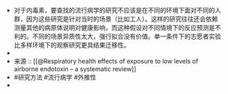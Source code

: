 - 对于内毒素，要查找的流行病学的研究不应该是在不同的环境下面对不同的人群，因为这些研究是针对当时的场景（比如工人）。这样的研究往往还会依赖测量其他的病原体说明对健康影响，而这种假设对不同情境下的反应预测是不利的。不同的场景异质性太大，强行拟合没有价值。单一条件下的志愿者实验比多样环境下的观察研究更具结果迁移性。
-
- 来源  :: [[@Respiratory health effects of exposure to low levels of airborne endotoxin – a systematic review]]
- #研究方法 #流行病学 #外推性
-